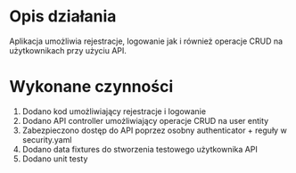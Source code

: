 # Opis działania

Aplikacja umożliwia rejestracje, logowanie jak i również operacje CRUD na użytkownikach przy użyciu API. 

# Wykonane czynności

1. Dodano kod umożliwiający rejestracje i logowanie
2. Dodano API controller umożliwiający operacje CRUD na user entity
3. Zabezpieczono dostęp do API poprzez osobny authenticator + reguły w security.yaml
4. Dodano data fixtures do stworzenia testowego użytkownika API
5. Dodano unit testy

